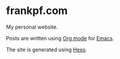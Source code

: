 # frankpf.com

My personal website.

Posts are written using [Org mode](http://orgmode.org/) for [Emacs](https://www.gnu.org/software/emacs/).

The site is generated using [Hexo](https://hexo.io).
